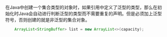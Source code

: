 在Java中创建一个集合类型的对象时，如果引用中定义了泛型的类型，那么在初始化时Java会自动进行判断泛型的类型而不需要重复的声明。但是必须加上泛型符号，否则创建的就是非泛型的集合对象。
```java
    ArrayList<StringBuffer> list = new ArrayList<>(capacity);
```